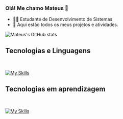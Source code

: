 ### Olá! Me chamo Mateus 👋

* 👨‍💻 Estudante de Desenvolvimento de Sistemas
* 📂 Aqui estão todos os meus projetos e atividades.

![Mateus's GitHub stats](https://github-readme-stats.vercel.app/api?username=Mat-P1&show_icons=true&theme=tokyonight)

## Tecnologias e Linguagens

<div style="display: inline_block"><br/>

[![My Skills](https://skillicons.dev/icons?i=java,mysql,html,css,git,github&theme=dark)](https://skillicons.dev)

## Tecnologias em aprendizagem

<div style="display: inline_block"><br/>

[![My Skills](https://skillicons.dev/icons?i=javascript,spring,bootstrap&theme=dark)](https://skillicons.dev)
